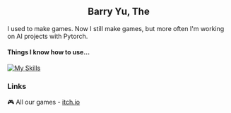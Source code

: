<h2 align="center"> Barry Yu, The </h2>
I used to make games. Now I still make games, but more often I'm working on AI projects with Pytorch. 

<h4>Things I know how to use...</h4>

[![My Skills](https://skillicons.dev/icons?i=python,pytorch,java,js,html,css,replit,sublime)](https://skillicons.dev)
### Links
🎮 All our games - [itch.io](https://blue-square.itch.io/)
